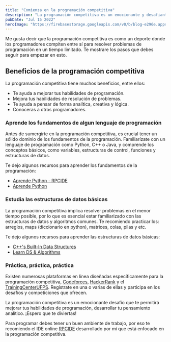 ```yaml
---
title: "Comienza en la programación competitiva"
description: "La programación competitiva es un emocionante y desafiante mundo en el que los programadores ponen a prueba sus habilidades de resolución de problemas y su capacidad para escribir código eficiente en un entorno de competencia."
pubDate: "Jul 15 2022"
heroImage: "https://firebasestorage.googleapis.com/v0/b/blog-e296e.appspot.com/o/posts%2Fcomienza-en-la-programacion-competitiva%2Fcomienza-en-la-programacion-competitiva.png?alt=media&token=f99fc3c1-44da-415c-b8c1-6cbae6b4aaf4"
---
```


Me gusta decir que la programación competitiva es como un deporte donde los programadores compiten entre sí para resolver problemas de programación en un tiempo limitado. Te mostrare los pasos que debes seguir para empezar en esto.

## Beneficios de la programación competitiva

La programación competitiva tiene muchos beneficios, entre ellos:

- Te ayuda a mejorar tus habilidades de programación.
- Mejora tus habilidades de resolución de problemas.
- Te ayuda a pensar de forma analítica, creativa y lógica.
- Conoceras a otros programadores.

### Aprende los fundamentos de algun lenguaje de programación

Antes de sumergirte en la programación competitiva, es crucial tener un sólido dominio de los fundamentos de la programación. Familiarízate con un lenguaje de programación como Python, C++ o Java, y comprende los conceptos básicos, como variables, estructuras de control, funciones y estructuras de datos.

Te dejo algunos recursos para aprender los fundamentos de la programación:

- [Aprende Python - RPCIDE](https://rpcide.cloud/learning/python)
- [Aprende Python](https://aprendepython.es)

### Estudia las estructuras de datos básicas

La programación competitiva implica resolver problemas en el menor tiempo posible, por lo que es esencial estar familiarizado con las estructuras de datos y algoritmos comunes. Te recomiendo practicar los: arreglos, maps (diccionario en python), matrices, colas, pilas y etc.

Te dejo algunos recursos para aprender las estructuras de datos básicas:

- [C++'s Built-In Data Structures](https://www.codecademy.com/learn/c-plus-plus-for-programmers/modules/cpp-built-in-data-structures/cheatsheet)
- [Learn DS & Algorithms](https://www.programiz.com/dsa)

### Práctica, práctica, práctica

Existen numerosas plataformas en línea diseñadas específicamente para la programación competitiva, [Codeforces](https://codeforces.com), [HackerRank](https://www.hackerrank.com/) y el [TrainingCenterUFPS](https://trainingcenter.cloud.ufps.edu.co). Regístrate en una o varias de ellas y participa en los desafíos y competiciones que ofrecen.

La programación competitiva es un emocionante desafío que te permitirá mejorar tus habilidades de programación, desarrollar tu pensamiento analítico. ¡Espero que te diviertas!

Para programar debes tener un buen ambiente de trabajo, por eso te recomiendo el IDE online [RPCIDE](https://www.rpcide.cloud) desarrollado por mí que está enfocado en la programación competitiva.
